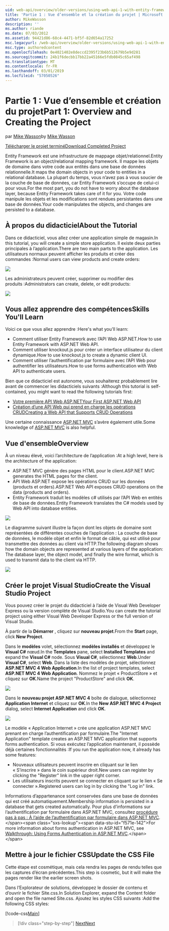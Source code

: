 ```yaml
---
uid: web-api/overview/older-versions/using-web-api-1-with-entity-framework-5/using-web-api-with-entity-framework-part-1
title: 'Partie 1 : Vue d’ensemble et la création du projet | Microsoft Docs'
author: MikeWasson
description: ''
ms.author: riande
ms.date: 07/03/2012
ms.assetid: 94421d86-68c4-4471-bf5f-82d654a17252
msc.legacyurl: /web-api/overview/older-versions/using-web-api-1-with-entity-framework-5/using-web-api-with-entity-framework-part-1
msc.type: authoredcontent
ms.openlocfilehash: 0e4021402e8deccd2395f23b6b512679b5e9d281
ms.sourcegitcommit: 24b1f6decbb17bb22a45166e5fdb0845c65af498
ms.translationtype: MT
ms.contentlocale: fr-FR
ms.lasthandoff: 03/01/2019
ms.locfileid: "57050526"
---
```

<a name="part-1-overview-and-creating-the-project"></a><span data-ttu-id="f571e-102">Partie 1 : Vue d’ensemble et création du projet</span><span class="sxs-lookup"><span data-stu-id="f571e-102">Part 1: Overview and Creating the Project</span></span>
====================
<span data-ttu-id="f571e-103">par [Mike Wasson](https://github.com/MikeWasson)</span><span class="sxs-lookup"><span data-stu-id="f571e-103">by [Mike Wasson](https://github.com/MikeWasson)</span></span>

[<span data-ttu-id="f571e-104">Télécharger le projet terminé</span><span class="sxs-lookup"><span data-stu-id="f571e-104">Download Completed Project</span></span>](http://code.msdn.microsoft.com/ASP-NET-Web-API-with-afa30545)

<span data-ttu-id="f571e-105">Entity Framework est une infrastructure de mappage objet/relationnel.</span><span class="sxs-lookup"><span data-stu-id="f571e-105">Entity Framework is an object/relational mapping framework.</span></span> <span data-ttu-id="f571e-106">Il mappe les objets de domaine dans votre code aux entités dans une base de données relationnelle.</span><span class="sxs-lookup"><span data-stu-id="f571e-106">It maps the domain objects in your code to entities in a relational database.</span></span> <span data-ttu-id="f571e-107">La plupart du temps, vous n’avez pas à vous soucier de la couche de base de données, car Entity Framework s’occupe de celui-ci pour vous.</span><span class="sxs-lookup"><span data-stu-id="f571e-107">For the most part, you do not have to worry about the database layer, because Entity Framework takes care of it for you.</span></span> <span data-ttu-id="f571e-108">Votre code manipule les objets et les modifications sont rendues persistantes dans une base de données.</span><span class="sxs-lookup"><span data-stu-id="f571e-108">Your code manipulates the objects, and changes are persisted to a database.</span></span>

## <a name="about-the-tutorial"></a><span data-ttu-id="f571e-109">À propos du didacticiel</span><span class="sxs-lookup"><span data-stu-id="f571e-109">About the Tutorial</span></span>

<span data-ttu-id="f571e-110">Dans ce didacticiel, vous allez créer une application simple de magasin.</span><span class="sxs-lookup"><span data-stu-id="f571e-110">In this tutorial, you will create a simple store application.</span></span> <span data-ttu-id="f571e-111">Il existe deux parties principales à l’application.</span><span class="sxs-lookup"><span data-stu-id="f571e-111">There are two main parts to the application.</span></span> <span data-ttu-id="f571e-112">Les utilisateurs normaux peuvent afficher les produits et créer des commandes :</span><span class="sxs-lookup"><span data-stu-id="f571e-112">Normal users can view products and create orders:</span></span>

![](using-web-api-with-entity-framework-part-1/_static/image1.png)

<span data-ttu-id="f571e-113">Les administrateurs peuvent créer, supprimer ou modifier des produits :</span><span class="sxs-lookup"><span data-stu-id="f571e-113">Administrators can create, delete, or edit products:</span></span>

![](using-web-api-with-entity-framework-part-1/_static/image2.png)

## <a name="skills-youll-learn"></a><span data-ttu-id="f571e-114">Vous allez apprendre des compétences</span><span class="sxs-lookup"><span data-stu-id="f571e-114">Skills You'll Learn</span></span>

<span data-ttu-id="f571e-115">Voici ce que vous allez apprendre :</span><span class="sxs-lookup"><span data-stu-id="f571e-115">Here's what you'll learn:</span></span>

- <span data-ttu-id="f571e-116">Comment utiliser Entity Framework avec l’API Web ASP.NET.</span><span class="sxs-lookup"><span data-stu-id="f571e-116">How to use Entity Framework with ASP.NET Web API.</span></span>
- <span data-ttu-id="f571e-117">Comment utiliser knockout.js pour créer un interface utilisateur du client dynamique.</span><span class="sxs-lookup"><span data-stu-id="f571e-117">How to use knockout.js to create a dynamic client UI.</span></span>
- <span data-ttu-id="f571e-118">Comment utiliser l’authentification par formulaire avec l’API Web pour authentifier les utilisateurs.</span><span class="sxs-lookup"><span data-stu-id="f571e-118">How to use forms authentication with Web API to authenticate users.</span></span>

<span data-ttu-id="f571e-119">Bien que ce didacticiel est autonome, vous souhaiterez probablement lire avant de commencer les didacticiels suivants :</span><span class="sxs-lookup"><span data-stu-id="f571e-119">Although this tutorial is self-contained, you might want to read the following tutorials first:</span></span>

- [<span data-ttu-id="f571e-120">Votre première API Web ASP.NET</span><span class="sxs-lookup"><span data-stu-id="f571e-120">Your First ASP.NET Web API</span></span>](../../getting-started-with-aspnet-web-api/tutorial-your-first-web-api.md)
- [<span data-ttu-id="f571e-121">Création d’une API Web qui prend en charge les opérations CRUD</span><span class="sxs-lookup"><span data-stu-id="f571e-121">Creating a Web API that Supports CRUD Operations</span></span>](../creating-a-web-api-that-supports-crud-operations.md)

<span data-ttu-id="f571e-122">Une certaine connaissance [ASP.NET MVC](../../../../mvc/index.md) s’avère également utile.</span><span class="sxs-lookup"><span data-stu-id="f571e-122">Some knowledge of [ASP.NET MVC](../../../../mvc/index.md) is also helpful.</span></span>

## <a name="overview"></a><span data-ttu-id="f571e-123">Vue d'ensemble</span><span class="sxs-lookup"><span data-stu-id="f571e-123">Overview</span></span>

<span data-ttu-id="f571e-124">À un niveau élevé, voici l’architecture de l’application :</span><span class="sxs-lookup"><span data-stu-id="f571e-124">At a high level, here is the architecture of the application:</span></span>

- <span data-ttu-id="f571e-125">ASP.NET MVC génère des pages HTML pour le client.</span><span class="sxs-lookup"><span data-stu-id="f571e-125">ASP.NET MVC generates the HTML pages for the client.</span></span>
- <span data-ttu-id="f571e-126">API Web ASP.NET expose les opérations CRUD sur les données (products et orders).</span><span class="sxs-lookup"><span data-stu-id="f571e-126">ASP.NET Web API exposes CRUD operations on the data (products and orders).</span></span>
- <span data-ttu-id="f571e-127">Entity Framework traduit les modèles c# utilisés par l’API Web en entités de base de données.</span><span class="sxs-lookup"><span data-stu-id="f571e-127">Entity Framework translates the C# models used by Web API into database entities.</span></span>

![](using-web-api-with-entity-framework-part-1/_static/image3.png)

<span data-ttu-id="f571e-128">Le diagramme suivant illustre la façon dont les objets de domaine sont représentées de différentes couches de l’application : La couche de base de données, le modèle objet et enfin le format de câble, qui est utilisé pour transmettre des données au client via HTTP.</span><span class="sxs-lookup"><span data-stu-id="f571e-128">The following diagram shows how the domain objects are represented at various layers of the application: The database layer, the object model, and finally the wire format, which is used to transmit data to the client via HTTP.</span></span>

![](using-web-api-with-entity-framework-part-1/_static/image4.png)

## <a name="create-the-visual-studio-project"></a><span data-ttu-id="f571e-129">Créer le projet Visual Studio</span><span class="sxs-lookup"><span data-stu-id="f571e-129">Create the Visual Studio Project</span></span>

<span data-ttu-id="f571e-130">Vous pouvez créer le projet du didacticiel à l’aide de Visual Web Developer Express ou la version complète de Visual Studio.</span><span class="sxs-lookup"><span data-stu-id="f571e-130">You can create the tutorial project using either Visual Web Developer Express or the full version of Visual Studio.</span></span>

<span data-ttu-id="f571e-131">À partir de la **Démarrer** , cliquez sur **nouveau projet**.</span><span class="sxs-lookup"><span data-stu-id="f571e-131">From the **Start** page, click **New Project**.</span></span>

<span data-ttu-id="f571e-132">Dans le **modèles** volet, sélectionnez **modèles installés** et développez le **Visual C#** nœud.</span><span class="sxs-lookup"><span data-stu-id="f571e-132">In the **Templates** pane, select **Installed Templates** and expand the **Visual C#** node.</span></span> <span data-ttu-id="f571e-133">Sous **Visual C#**, sélectionnez **Web**.</span><span class="sxs-lookup"><span data-stu-id="f571e-133">Under **Visual C#**, select **Web**.</span></span> <span data-ttu-id="f571e-134">Dans la liste des modèles de projet, sélectionnez **ASP.NET MVC 4 Web Application**.</span><span class="sxs-lookup"><span data-stu-id="f571e-134">In the list of project templates, select **ASP.NET MVC 4 Web Application**.</span></span> <span data-ttu-id="f571e-135">Nommez le projet « ProductStore » et cliquez sur **OK**.</span><span class="sxs-lookup"><span data-stu-id="f571e-135">Name the project "ProductStore" and click **OK**.</span></span>

![](using-web-api-with-entity-framework-part-1/_static/image5.png)

<span data-ttu-id="f571e-136">Dans le **nouveau projet ASP.NET MVC 4** boîte de dialogue, sélectionnez **Application Internet** et cliquez sur **OK**.</span><span class="sxs-lookup"><span data-stu-id="f571e-136">In the **New ASP.NET MVC 4 Project** dialog, select **Internet Application** and click **OK**.</span></span>

![](using-web-api-with-entity-framework-part-1/_static/image6.png)

<span data-ttu-id="f571e-137">Le modèle « Application Internet » crée une application ASP.NET MVC prenant en charge l’authentification par formulaire.</span><span class="sxs-lookup"><span data-stu-id="f571e-137">The "Internet Application" template creates an ASP.NET MVC application that supports forms authentication.</span></span> <span data-ttu-id="f571e-138">Si vous exécutez l’application maintenant, il possède déjà certaines fonctionnalités :</span><span class="sxs-lookup"><span data-stu-id="f571e-138">If you run the application now, it already has some features:</span></span>

- <span data-ttu-id="f571e-139">Nouveaux utilisateurs peuvent inscrire en cliquant sur le lien « S’inscrire » dans le coin supérieur droit.</span><span class="sxs-lookup"><span data-stu-id="f571e-139">New users can register by clicking the "Register" link in the upper right corner.</span></span>
- <span data-ttu-id="f571e-140">Les utilisateurs inscrits peuvent se connecter en cliquant sur le lien « Se connecter ».</span><span class="sxs-lookup"><span data-stu-id="f571e-140">Registered users can log in by clicking the "Log in" link.</span></span>

<span data-ttu-id="f571e-141">Informations d’appartenance sont conservées dans une base de données qui est créé automatiquement.</span><span class="sxs-lookup"><span data-stu-id="f571e-141">Membership information is persisted in a database that gets created automatically.</span></span> <span data-ttu-id="f571e-142">Pour plus d’informations sur l’authentification par formulaire dans ASP.NET MVC, consultez [procédure pas à pas : À l’aide de l’authentification par formulaire dans ASP.NET MVC](https://msdn.microsoft.com/library/ff398049(VS.98).aspx).</span><span class="sxs-lookup"><span data-stu-id="f571e-142">For more information about forms authentication in ASP.NET MVC, see [Walkthrough: Using Forms Authentication in ASP.NET MVC](https://msdn.microsoft.com/library/ff398049(VS.98).aspx).</span></span>

## <a name="update-the-css-file"></a><span data-ttu-id="f571e-143">Mettre à jour le fichier CSS</span><span class="sxs-lookup"><span data-stu-id="f571e-143">Update the CSS File</span></span>

<span data-ttu-id="f571e-144">Cette étape est cosmétique, mais cela rendra les pages de rendu telles que les captures d’écran précédentes.</span><span class="sxs-lookup"><span data-stu-id="f571e-144">This step is cosmetic, but it will make the pages render like the earlier screen shots.</span></span>

<span data-ttu-id="f571e-145">Dans l’Explorateur de solutions, développez le dossier de contenu et d’ouvrir le fichier Site.css.</span><span class="sxs-lookup"><span data-stu-id="f571e-145">In Solution Explorer, expand the Content folder and open the file named Site.css.</span></span> <span data-ttu-id="f571e-146">Ajoutez les styles CSS suivants :</span><span class="sxs-lookup"><span data-stu-id="f571e-146">Add the following CSS styles:</span></span>

[!code-css[Main](using-web-api-with-entity-framework-part-1/samples/sample1.css)]

> [!div class="step-by-step"]
> [<span data-ttu-id="f571e-147">Next</span><span class="sxs-lookup"><span data-stu-id="f571e-147">Next</span></span>](using-web-api-with-entity-framework-part-2.md)
